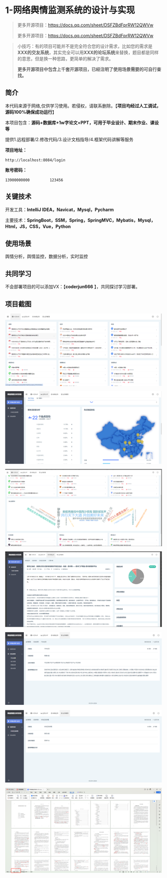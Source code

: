 # 1-网络舆情监测系统的设计与实现



> 更多开源项目：https://docs.qq.com/sheet/DSFZBdFprRW12QWVw
>
> 更多开源项目：https://docs.qq.com/sheet/DSFZBdFprRW12QWVw

> 小技巧：有的项目可能并不是完全符合您的设计需求，比如您的需求是**XXX的交友系统**，其实完全可以用**XXX的论坛系统**来替换，题目都是同样的意思，但是换一种思路，更简单的解决了需求。
>
> **更多开源项目中包含上千套开源项目，已经注明了使用场景需要的可自行查找。**



## 简介

本代码来源于网络,仅供学习使用。若侵权，请联系删除。【**项目均经过人工调试，源码100%确保成功运行**】

本项目包含：**源码+数据库+1w字论文+PPT，可用于毕业设计、期末作业、课设等**

提供1.远程部署/2.修改代码/3.设计文档指导/4.框架代码讲解等服务

**项目地址：**

```
http://localhost:8084/login
```

**账号密码：**

```
13900000000			123456
```



## 关键技术

开发工具：**IntelliJ IDEA，Navicat，Mysql，Pycharm**

主要技术：**SpringBoot，SSM，Spring，SpringMVC，Mybatis，Mysql，Html，JS，CSS，Vue，Python**



## 使用场景

舆情分析，舆情监控，数据分析，实时监控



## 共同学习

不会部署项目的可以添加VX：【**coderjun666**  】，共同探讨学习部署。



## 项目截图

![image-20240809213635297](./项目截图/image-20240809213635297.png)

![image-20240809213624755](./项目截图/image-20240809213624755.png)

![image-20240809213821293](./项目截图/image-20240809213821293.png)

![image-20240809213904034](./项目截图/image-20240809213904034.png)



![image-20240809213658566](./项目截图/image-20240809213658566.png)

![image-20240809213709018](./项目截图/image-20240809213709018.png)



![image-20240809214011707](./项目截图/image-20240809214011707.png)
